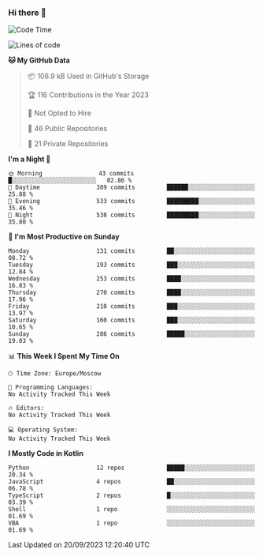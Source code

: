 ### Hi there 👋

<!--
**semwai/semwai** is a ✨ _special_ ✨ repository because its `README.md` (this file) appears on your GitHub profile.

Here are some ideas to get you started:

- 🔭 I’m currently working on ...
- 🌱 I’m currently learning ...
- 👯 I’m looking to collaborate on ...
- 🤔 I’m looking for help with ...
- 💬 Ask me about ...
- 📫 How to reach me: ...
- 😄 Pronouns: ...
- ⚡ Fun fact: ...
-->


<!--START_SECTION:waka-->
![Code Time](http://img.shields.io/badge/Code%20Time-0%20secs-blue)

![Lines of code](https://img.shields.io/badge/From%20Hello%20World%20I%27ve%20Written-1.4%20million%20lines%20of%20code-blue)

**🐱 My GitHub Data** 

> 📦 106.9 kB Used in GitHub's Storage 
 > 
> 🏆 116 Contributions in the Year 2023
 > 
> 🚫 Not Opted to Hire
 > 
> 📜 46 Public Repositories 
 > 
> 🔑 21 Private Repositories 
 > 
**I'm a Night 🦉** 

```text
🌞 Morning                43 commits          █░░░░░░░░░░░░░░░░░░░░░░░░   02.86 % 
🌆 Daytime                389 commits         ██████░░░░░░░░░░░░░░░░░░░   25.88 % 
🌃 Evening                533 commits         █████████░░░░░░░░░░░░░░░░   35.46 % 
🌙 Night                  538 commits         █████████░░░░░░░░░░░░░░░░   35.80 % 
```
📅 **I'm Most Productive on Sunday** 

```text
Monday                   131 commits         ██░░░░░░░░░░░░░░░░░░░░░░░   08.72 % 
Tuesday                  193 commits         ███░░░░░░░░░░░░░░░░░░░░░░   12.84 % 
Wednesday                253 commits         ████░░░░░░░░░░░░░░░░░░░░░   16.83 % 
Thursday                 270 commits         ████░░░░░░░░░░░░░░░░░░░░░   17.96 % 
Friday                   210 commits         ███░░░░░░░░░░░░░░░░░░░░░░   13.97 % 
Saturday                 160 commits         ███░░░░░░░░░░░░░░░░░░░░░░   10.65 % 
Sunday                   286 commits         █████░░░░░░░░░░░░░░░░░░░░   19.03 % 
```


📊 **This Week I Spent My Time On** 

```text
🕑︎ Time Zone: Europe/Moscow

💬 Programming Languages: 
No Activity Tracked This Week

🔥 Editors: 
No Activity Tracked This Week

💻 Operating System: 
No Activity Tracked This Week
```

**I Mostly Code in Kotlin** 

```text
Python                   12 repos            █████░░░░░░░░░░░░░░░░░░░░   20.34 % 
JavaScript               4 repos             ██░░░░░░░░░░░░░░░░░░░░░░░   06.78 % 
TypeScript               2 repos             █░░░░░░░░░░░░░░░░░░░░░░░░   03.39 % 
Shell                    1 repo              ░░░░░░░░░░░░░░░░░░░░░░░░░   01.69 % 
VBA                      1 repo              ░░░░░░░░░░░░░░░░░░░░░░░░░   01.69 % 
```




 Last Updated on 20/09/2023 12:20:40 UTC
<!--END_SECTION:waka-->
